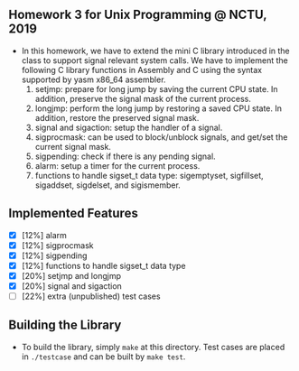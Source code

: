 <!-- ## Usage: 
Different homeworks are catagorized as branches. To navigate through HWs, please simply checkout the branch you wish. -->

## Homework 3 for Unix Programming @ NCTU, 2019
  - In this homework, we have to extend the mini C library introduced in the class to support signal relevant system calls. We have to implement the following C library functions in Assembly and C using the syntax supported by yasm x86_64 assembler.
    1. setjmp: prepare for long jump by saving the current CPU state. In addition, preserve the signal mask of the current process.
    2. longjmp: perform the long jump by restoring a saved CPU state. In addition, restore the preserved signal mask.
    3. signal and sigaction: setup the handler of a signal.
    4. sigprocmask: can be used to block/unblock signals, and get/set the current signal mask.
    5. sigpending: check if there is any pending signal.
    6. alarm: setup a timer for the current process.
    7. functions to handle sigset_t data type: sigemptyset, sigfillset, sigaddset, sigdelset, and sigismember.

 
## Implemented Features
- [x] [12%] alarm
- [x] [12%] sigprocmask
- [x] [12%] sigpending
- [x] [12%] functions to handle sigset_t data type
- [x] [20%] setjmp and longjmp
- [x] [20%] signal and sigaction
- [ ] [22%] extra (unpublished) test cases
## Building the Library
  - To build the library, simply `make` at this directory. Test cases are placed in `./testcase` and can be built by `make test`.